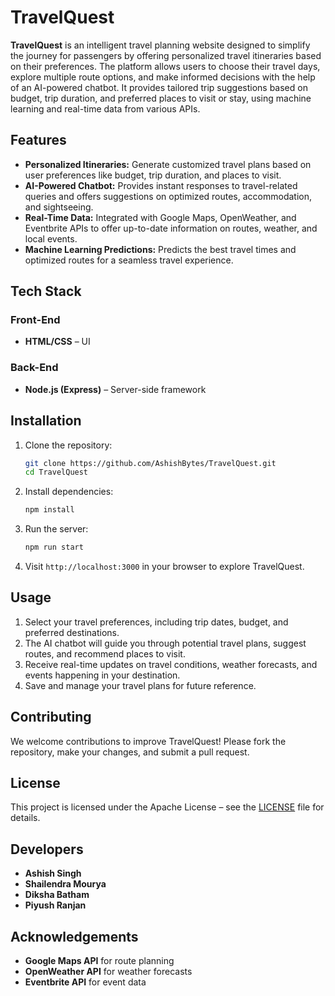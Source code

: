 # TravelQuest

**TravelQuest** is an intelligent travel planning website designed to simplify the journey for passengers by offering personalized travel itineraries based on their preferences. The platform allows users to choose their travel days, explore multiple route options, and make informed decisions with the help of an AI-powered chatbot. It provides tailored trip suggestions based on budget, trip duration, and preferred places to visit or stay, using machine learning and real-time data from various APIs.

## Features

- **Personalized Itineraries:** Generate customized travel plans based on user preferences like budget, trip duration, and places to visit.
- **AI-Powered Chatbot:** Provides instant responses to travel-related queries and offers suggestions on optimized routes, accommodation, and sightseeing.
- **Real-Time Data:** Integrated with Google Maps, OpenWeather, and Eventbrite APIs to offer up-to-date information on routes, weather, and local events.
- **Machine Learning Predictions:** Predicts the best travel times and optimized routes for a seamless travel experience.

## Tech Stack

### Front-End

- **HTML/CSS** – UI

### Back-End

- **Node.js (Express)** – Server-side framework

## Installation

1. Clone the repository:
   ```bash
   git clone https://github.com/AshishBytes/TravelQuest.git
   cd TravelQuest

2. Install dependencies:
   ```bash
   npm install
   ```

3. Run the server:
   ```bash
   npm run start
   ```

4. Visit `http://localhost:3000` in your browser to explore TravelQuest.

## Usage

1. Select your travel preferences, including trip dates, budget, and preferred destinations.
2. The AI chatbot will guide you through potential travel plans, suggest routes, and recommend places to visit.
3. Receive real-time updates on travel conditions, weather forecasts, and events happening in your destination.
4. Save and manage your travel plans for future reference.

## Contributing

We welcome contributions to improve TravelQuest! Please fork the repository, make your changes, and submit a pull request.

## License

This project is licensed under the Apache License – see the [LICENSE](LICENSE) file for details.

## Developers

- **Ashish Singh**
- **Shailendra Mourya**
- **Diksha Batham**
- **Piyush Ranjan**

## Acknowledgements

- **Google Maps API** for route planning
- **OpenWeather API** for weather forecasts
- **Eventbrite API** for event data